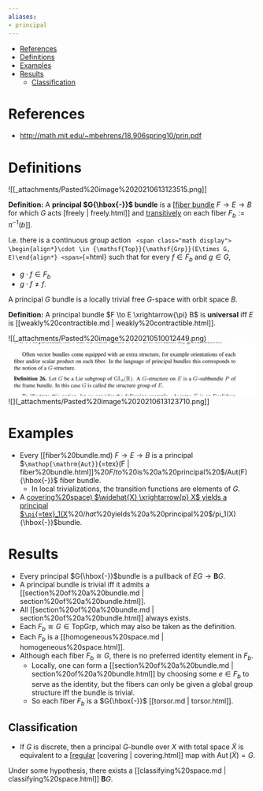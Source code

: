 ```yaml
---
aliases:
- principal
---
```


-   [References](#references)
-   [Definitions](#definitions)
-   [Examples](#examples)
-   [Results](#results)
    -   [Classification](#classification)














References
==========

-   <http://math.mit.edu/~mbehrens/18.906spring10/prin.pdf>

Definitions
===========

![[_attachments/Pasted%20image%2020210613123515.png]]

**Definition:** A **principal $G{\hbox{-}}$ bundle** is a [[fiber bundle](fiber%20bundle.md) $F \to E \to B$ for which $G$ acts [freely | freely.html]] and [transitively](transitively) on each fiber $F_b:= \pi^{-1}(b]]$.

I.e. there is a continuous group action `
<span class="math display">
\begin{align*}\cdot \in {\mathsf{Top}}{\mathsf{Grp}}(E\times G, E)\end{align*}
<span>`{=html} such that for every $f \in F_b$ and $g\in G$,

-   $g\cdot f \in F_b$
-   $g\cdot f \neq f$.

A principal $G$ bundle is a locally trivial free $G$-space with orbit space $B$.

**Definition:** A principal bundle $F \to E \xrightarrow{\pi} B$ is **universal** iff $E$ is [[weakly%20contractible.md | weakly%20contractible.html]].

![[_attachments/Pasted%20image%2020210510012449.png) ![](_attachments/Pasted%20image%2020210613123624.png) ![](_attachments/Pasted%20image%2020210613123710.png]]

Examples
========

-   Every [[fiber%20bundle.md) $F\to E\to B$ is a principal \$`\mathop{\mathrm{Aut}}`{=tex}(F | fiber%20bundle.html]]%20$F/to%20E/to%20B$%20is%20a%20principal%20$/Aut(F){\hbox{-}}$ fiber bundle.
    -   In local trivializations, the transition functions are elements of $G$.
-   A [covering%20space) $\widehat{X} \xrightarrow{p} X$ yields a principal \$`\pi`{=tex}\_1(X](covering%20space)%20$/hat%20X%20/mapsvia{p}%20X$%20yields%20a%20principal%20$/pi_1(X){\hbox{-}}$bundle.

Results
=======

-   Every principal $G{\hbox{-}}$bundle is a pullback of $EG \to {\mathbf{B}}G$.
-   A principal bundle is trivial iff it admits a [[section%20of%20a%20bundle.md | section%20of%20a%20bundle.html]].
-   All [[section%20of%20a%20bundle.md | section%20of%20a%20bundle.html]] always exists.
-   Each $F_b \cong G \in \text{TopGrp}$, which may also be taken as the definition.
-   Each $F_b$ is a [[homogeneous%20space.md | homogeneous%20space.html]].
-   Although each fiber $F_b \cong G$, there is no preferred identity element in $F_b$.
    -   Locally, one can form a [[section%20of%20a%20bundle.md | section%20of%20a%20bundle.html]] by choosing some $e\in F_b$ to serve as the identity, but the fibers can only be given a global group structure iff the bundle is trivial.
    -   So each fiber $F_b$ is a $G{\hbox{-}}$ [[torsor.md | torsor.html]].

Classification
--------------

-   If $G$ is discrete, then a principal $G$-bundle over $X$ with total space $\tilde X$ is equivalent to a [[regular](regular) [covering | covering.html]] map with $\mathop{\mathrm{Aut}}(\tilde X) = G$.

Under some hypothesis, there exists a [[classifying%20space.md | classifying%20space.html]] ${\mathbf{B}}G$.
